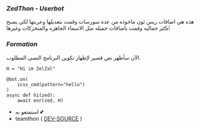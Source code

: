 ### _ZedThon - Userbot_

هذه هي اضافات ريس ثون ماخوذه من عدة سورسات وقمت بتعديلها وعربتها لكي يصبح ﭑڪثر جماليه وقمت باضافات جميله مثل الاسماء الجاهزه والمتحركات وغيرها 

### _Formation_

الآن سأظهر نص قصير لإظهار تكوين البرنامج النصي المطلوب.
```python3
H = "Hi im ZelZal"

@bot.on(
    icss_cmd(pattern="hello")
)
async def hi(zed):
    await eor(zed, H)
```

- استمتعو به 💕
- teamthon ( [DEV-SOURCE](https://t.me/Rallsthon) )
